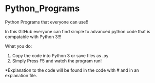 # Python_Programs

Python Programs that everyone can use!!

In this GitHub everyone can find simple to advanced python code that is compatable with Python 3!!!

What you do:

1. Copy the code into Python 3 or save files as .py
2. Simply Press F5 and watch the program run!

*Explanation to the code will be found in the code with # and in an explanation file.
